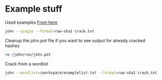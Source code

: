 # Example stuff

Used examples [From here](https://www.freecodecamp.org/news/crack-passwords-using-john-the-ripper-pentesting-tutorial/)

```bash
john --single --format=raw-sha1 crack.txt
```

Cleanup the john.pot file if you want to see output for already cracked hashes

```bash
rm /john/run/john.pot
```

Crack from a wordlist

```bash
john --wordlist=/workspace/examplelist.txt --format=raw-sha1 crack.txt
```
